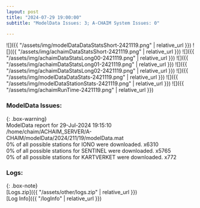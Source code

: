 ```yaml
---
layout: post
title: "2024-07-29 19:00:00"
subtitle: "ModelData Issues: 3; A-CHAIM System Issues: 0"

---
```


![]({{ "/assets/img/modelDataDataStatsShort-2421119.png" | relative_url }})
![]({{ "/assets/img/achaimDataStatsShort-2421119.png" | relative_url }})
![]({{ "/assets/img/achaimDataStatsLong00-2421119.png" | relative_url }})
![]({{ "/assets/img/achaimDataStatsLong01-2421119.png" | relative_url }})
![]({{ "/assets/img/achaimDataStatsLong02-2421119.png" | relative_url }})
![]({{ "/assets/img/modelDataDataStats-2421119.png" | relative_url }})
![]({{ "/assets/img/modelDataStationStats-2421119.png" | relative_url }})
![]({{ "/assets/img/achaimRunTime-2421119.png" | relative_url }})


### ModelData Issues:  
  
{: .box-warning}  
 ModelData report for 29-Jul-2024 19:15:10   
 /home/chaim/ACHAIM_SERVER/A-CHAIM/modelData/2024/211/19/modelData.mat   
 0% of all possible stations for IONO were downloaded. x6310   
 0% of all possible stations for SENTINEL were downloaded. x5765   
 0% of all possible stations for KARTVERKET were downloaded. x772   
  


### Logs:  
  
{: .box-note}  
[Logs.zip]({{ "/assets/other/logs.zip" | relative_url }})  
[Log Info]({{ "/logInfo" | relative_url }})  
